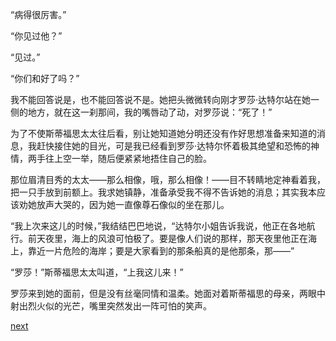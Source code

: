 
“病得很厉害。”

“你见过他？”

“见过。”

“你们和好了吗？”

我不能回答说是，也不能回答说不是。她把头微微转向刚才罗莎·达特尔站在她一侧的地方，就在这一刹那间，我的嘴唇动了动，对罗莎说：“死了！”

为了不使斯蒂福思太太往后看，别让她知道她分明还没有作好思想准备来知道的消息，我赶快接住她的目光，可是我已经看到罗莎·达特尔怀着极其绝望和恐怖的神情，两手往上空一举，随后便紧紧地捂住自己的脸。

那位眉清目秀的太太——那么相像，哦，那么相像！——目不转睛地定神看着我，把一只手放到前额上。我求她镇静，准备承受我不得不告诉她的消息；其实我本应该劝她放声大哭的，因为她一直像尊石像似的坐在那儿。

“我上次来这儿的时候，”我结结巴巴地说，“达特尔小姐告诉我说，他正在各地航行。前天夜里，海上的风浪可怕极了。要是像人们说的那样，那天夜里他正在海上，靠近一片危险的海岸；要是大家看到的那条船真的是他那条，那——”

“罗莎！”斯蒂福思太太叫道，“上我这儿来！”

罗莎来到她的面前，但是没有丝毫同情和温柔。她面对着斯蒂福思的母亲，两眼中射出烈火似的光芒，嘴里突然发出一阵可怕的笑声。

[next](page708.md)